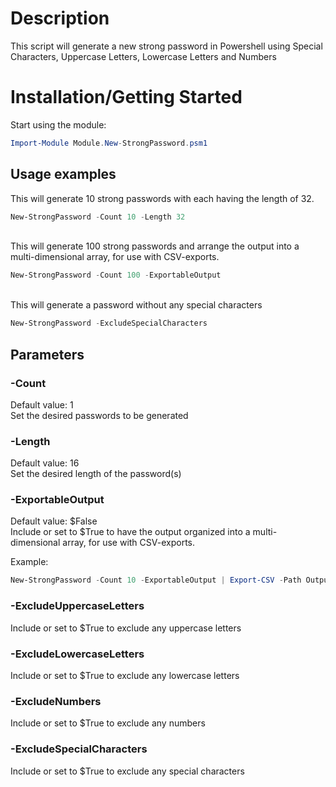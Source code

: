 # Description #

This script will generate a new strong password in Powershell using Special Characters, Uppercase Letters, Lowercase Letters and Numbers


# Installation/Getting Started #

Start using the module:

```powershell
Import-Module Module.New-StrongPassword.psm1
```

## Usage examples ##

This will generate 10 strong passwords with each having the length of 32.

```powershell
New-StrongPassword -Count 10 -Length 32
```

\
This will generate 100 strong passwords and arrange the output into a multi-dimensional array, for use with CSV-exports.

```powershell
New-StrongPassword -Count 100 -ExportableOutput
```

\
This will generate a password without any special characters

```powershell
New-StrongPassword -ExcludeSpecialCharacters
```

## Parameters ##

### **-Count** ###

Default value: 1 \
Set the desired passwords to be generated

### **-Length** ###

Default value: 16 \
Set the desired length of the password(s)

### **-ExportableOutput** ###

Default value: $False \
Include or set to $True to have the output organized into a multi-dimensional array, for use with CSV-exports.

Example:
```powershell
New-StrongPassword -Count 10 -ExportableOutput | Export-CSV -Path Output.csv -Encoding UTF8 -Delimiter ";"
```
### **-ExcludeUppercaseLetters** ###

Include or set to $True to exclude any uppercase letters 

### **-ExcludeLowercaseLetters** ###

Include or set to $True to exclude any lowercase letters 

### **-ExcludeNumbers** ###

Include or set to $True to exclude any numbers

### **-ExcludeSpecialCharacters** ###

Include or set to $True to exclude any special characters 
